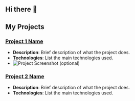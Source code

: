 ## Hi there 👋

<!--
**thantnaingcoder/thantnaingcoder** is a ✨ _special_ ✨ repository because its `README.md` (this file) appears on your GitHub profile.

Here are some ideas to get you started:

- 🔭 I’m currently working on ...
- 🌱 I’m currently learning ...
- 👯 I’m looking to collaborate on ...
- 🤔 I’m looking for help with ...
- 💬 Ask me about ...
- 📫 How to reach me: ...
- 😄 Pronouns: ...
- ⚡ Fun fact: ...
-->


## My Projects

### [Project 1 Name]([https://github.com/your-username/project-1](https://shopping-card-theta-inky.vercel.app/))
- **Description**: Brief description of what the project does.
- **Technologies**: List the main technologies used.
- ![Project Screenshot](link-to-screenshot.png) (optional)

### [Project 2 Name](https://github.com/your-username/project-2)
- **Description**: Brief description of what the project does.
- **Technologies**: List the main technologies used.

